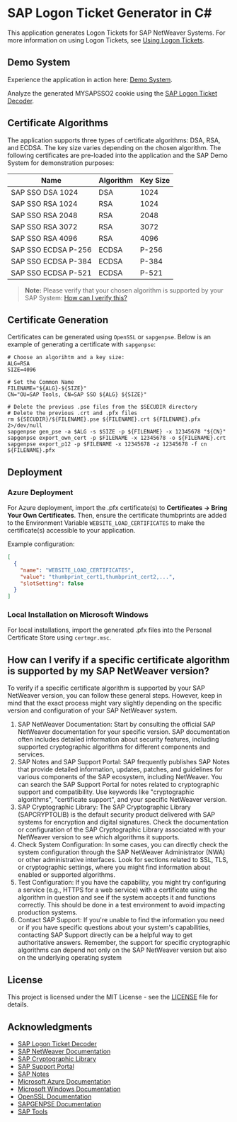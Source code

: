 # SAP Logon Ticket Generator in C#

This application generates Logon Tickets for SAP NetWeaver Systems. For more information on using Logon Tickets, see [Using Logon Tickets](https://help.sap.com/doc/saphelp_nw75/7.5.5/en-US/4d/a5ddc832211dcde10000000a42189c/content.htm).

## Demo System
Experience the application in action here: [Demo System](https://demo.saptools.mx/).

Analyze the generated MYSAPSSO2 cookie using the [SAP Logon Ticket Decoder](https://saptools.mx/mysapsso2).

## Certificate Algorithms
The application supports three types of certificate algorithms: DSA, RSA, and ECDSA. The key size varies depending on the chosen algorithm. The following certificates are pre-loaded into the application and the SAP Demo System for demonstration purposes:

 | Name                | Algorithm | Key Size |
 |---------------------|-----------|----------|
 | SAP SSO DSA 1024    | DSA       | 1024     |
 | SAP SSO RSA 1024    | RSA       | 1024     |
 | SAP SSO RSA 2048    | RSA       | 2048     |
 | SAP SSO RSA 3072    | RSA       | 3072     |
 | SAP SSO RSA 4096    | RSA       | 4096     |
 | SAP SSO ECDSA P-256 | ECDSA     | P-256    |
 | SAP SSO ECDSA P-384 | ECDSA     | P-384    |
 | SAP SSO ECDSA P-521 | ECDSA     | P-521    |

> **Note:** Please verify that your chosen algorithm is supported by your SAP System: [How can I verify this?](README.md#how-can-i-verify-if-a-specific-certificate-algorithm-is-supported-by-my-sap-netweaver-version)

## Certificate Generation
Certificates can be generated using `OpenSSL` or `sapgenpse`. Below is an example of generating a certificate with `sapgenpse`:


```console
# Choose an algorihtm and a key size:
ALG=RSA
SIZE=4096

# Set the Common Name
FILENAME="${ALG}-${SIZE}"
CN="OU=SAP Tools, CN=SAP SSO ${ALG} ${SIZE}"

# Delete the previous .pse files from the $SECUDIR directory
# Delete the previous .crt and .pfx files
rm ${SECUDIR}/${FILENAME}.pse ${FILENAME}.crt ${FILENAME}.pfx 2>/dev/null
sapgenpse gen_pse -a $ALG -s $SIZE -p ${FILENAME} -x 12345678 "${CN}"
sapgenpse export_own_cert -p $FILENAME -x 12345678 -o ${FILENAME}.crt
sapgenpse export_p12 -p $FILENAME -x 12345678 -z 12345678 -f cn ${FILENAME}.pfx
```


## Deployment
### Azure Deployment
For Azure deployment, import the .pfx certificate(s) to **Certificates -> Bring Your Own Certificates**. Then, ensure the certificate thumbprints are added to the Environment Variable `WEBSITE_LOAD_CERTIFICATES` to make the certificate(s) accessible to your application.

Example configuration:

```json
[
  {
    "name": "WEBSITE_LOAD_CERTIFICATES",
    "value": "thumbprint_cert1,thumbprint_cert2,...",
    "slotSetting": false
  }
]
```


### Local Installation on Microsoft Windows
For local installations, import the generated .pfx files into the Personal Certificate Store using `certmgr.msc`.



## How can I verify if a specific certificate algorithm is supported by my SAP NetWeaver version?
To verify if a specific certificate algorithm is supported by your SAP NetWeaver version, you can follow these general steps. However, keep in mind that the exact process might vary slightly depending on the specific version and configuration of your SAP NetWeaver system.
1.	SAP NetWeaver Documentation: Start by consulting the official SAP NetWeaver documentation for your specific version. SAP documentation often includes detailed information about security features, including supported cryptographic algorithms for different components and services.
2.	SAP Notes and SAP Support Portal: SAP frequently publishes SAP Notes that provide detailed information, updates, patches, and guidelines for various components of the SAP ecosystem, including NetWeaver. You can search the SAP Support Portal for notes related to cryptographic support and compatibility. Use keywords like "cryptographic algorithms", "certificate support", and your specific NetWeaver version.
3.	SAP Cryptographic Library: The SAP Cryptographic Library (SAPCRYPTOLIB) is the default security product delivered with SAP systems for encryption and digital signatures. Check the documentation or configuration of the SAP Cryptographic Library associated with your NetWeaver version to see which algorithms it supports.
4.	Check System Configuration: In some cases, you can directly check the system configuration through the SAP NetWeaver Administrator (NWA) or other administrative interfaces. Look for sections related to SSL, TLS, or cryptographic settings, where you might find information about enabled or supported algorithms.
5.	Test Configuration: If you have the capability, you might try configuring a service (e.g., HTTPS for a web service) with a certificate using the algorithm in question and see if the system accepts it and functions correctly. This should be done in a test environment to avoid impacting production systems.
6.	Contact SAP Support: If you're unable to find the information you need or if you have specific questions about your system's capabilities, contacting SAP Support directly can be a helpful way to get authoritative answers.
Remember, the support for specific cryptographic algorithms can depend not only on the SAP NetWeaver version but also on the underlying operating system


## License
This project is licensed under the MIT License - see the [LICENSE](LICENSE.txt) file for details.

## Acknowledgments
- [SAP Logon Ticket Decoder](https://saptools.mx/mysapsso2)
- [SAP NetWeaver Documentation](https://help.sap.com/doc/saphelp_nw75/7.5.5/en-US/4d/a5ddc832211dcde10000000a42189c/content.htm)
- [SAP Cryptographic Library](https://help.sap.com/doc/saphelp_nw75/7.5.5/en-US/4d/a5ddc832211dcde10000000a42189c/content.htm)
- [SAP Support Portal](https://support.sap.com/en/index.html)
- [SAP Notes](https://support.sap.com/en/my-support/notes.html)
- [Microsoft Azure Documentation](https://docs.microsoft.com/en-us/azure/app-service/configure-ssl-certificate)
- [Microsoft Windows Documentation](https://docs.microsoft.com/en-us/windows-server/administration/windows-commands/certmgr)
- [OpenSSL Documentation](https://www.openssl.org)
- [SAPGENPSE Documentation](https://help.sap.com/doc/saphelp_nw75/7.5.5/en-US/4d/a5ddc832211dcde10000000a42189c/content.htm)
- [SAP Tools](https://saptools.mx)
